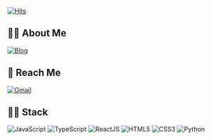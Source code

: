 <!--
**jiyehyeon/jiyehyeon** is a ✨ _special_ ✨ repository because its `README.md` (this file) appears on your GitHub profile.

Here are some ideas to get you started:

- 🔭 I’m currently working on ...
- 🌱 I’m currently learning ...
- 👯 I’m looking to collaborate on ...
- 🤔 I’m looking for help with ...
- 💬 Ask me about ...
- 📫 How to reach me: ...
- 😄 Pronouns: ...
- ⚡ Fun fact: ...
-->
[![Hits](https://hits.seeyoufarm.com/api/count/incr/badge.svg?url=https%3A%2F%2Fgithub.com%2Fjiyehyeon)](https://hits.seeyoufarm.com) 

## 👋🏼 About Me
[![Blog](https://img.shields.io/badge/-Blog-03a57a?style=flat&logoColor=white&logo=Gatsby&link=https://jiyehyeon.netlify.app/)](https://jiyehyeon.netlify.app/)

## 👀 Reach Me
[![Gmail](https://img.shields.io/badge/Mail-d14836?style=flat&logo=Gmail&logoColor=white&link=mailto:hyeonjiyeah@gmail.com)](mailto:hyeonjiyeah@gmail.com)

## 💪🏻 Stack
![JavaScript](https://img.shields.io/badge/-JavaScript-F7DF1E?style=flat&logo=javascript&logoColor=white)
![TypeScript](https://img.shields.io/badge/-TypeScript-3178C6?style=flat&logo=typescript&logoColor=white)
![ReactJS](https://img.shields.io/badge/-ReactJs-61DAFB?logo=react&logoColor=white&style=flat)
![HTML5](https://img.shields.io/badge/-HTML5-E34F26?style=flat&logo=html5&logoColor=white)
![CSS3](https://img.shields.io/badge/-CSS3-1572B6?style=flat&logo=css3)
![Python](https://img.shields.io/badge/-Python-3776AB?style=flat&logo=Python&logoColor=white)
